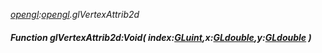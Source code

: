 _[opengl](../../modules/opengl/opengl-module.md):[opengl](../../modules/opengl/opengl-module.md).glVertexAttrib2d_
##### Function glVertexAttrib2d:Void( index:[GLuint](../../modules/opengl/opengl-gluint.md),x:[GLdouble](../../modules/opengl/opengl-gldouble.md),y:[GLdouble](../../modules/opengl/opengl-gldouble.md) )
